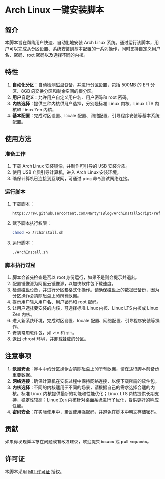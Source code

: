 # Arch Linux 一键安装脚本

## 简介
本脚本旨在帮助用户快速、自动化地安装 Arch Linux 系统。通过运行该脚本，用户可以完成从分区设置、系统安装到基本配置的一系列操作，同时支持自定义用户名、密码、root 密码以及选择不同的内核。

## 特性
1. **自动化分区**：自动检测磁盘设备，并进行分区设置，包括 500MB 的 EFI 分区、8GB 的交换分区和剩余空间的根分区。
2. **用户自定义**：允许用户自定义用户名、用户密码和 root 密码。
3. **内核选择**：提供三种内核供用户选择，分别是标准 Linux 内核、Linux LTS 内核和 Linux Zen 内核。
4. **基本配置**：完成时区设置、locale 配置、网络配置、引导程序安装等基本系统配置。

## 使用方法

### 准备工作
1. 下载 Arch Linux 安装镜像，并制作可引导的 USB 安装介质。
2. 使用 USB 介质引导计算机，进入 Arch Linux 安装环境。
3. 确保计算机已连接到互联网，可通过 `ping` 命令测试网络连接。

### 运行脚本
1. 下载脚本：
    ```bash
    https://raw.githubusercontent.com/MartyrsBlog/ArchInstallScript/refs/heads/main/ArchInstall.sh
    ```
    

2. 赋予脚本执行权限：
    ```bash
    chmod +x ArchInstall.sh
    ```

3. 运行脚本：
    ```bash
    ./ArchInstall.sh
    ```

### 脚本执行过程
1. 脚本会首先检查是否以 root 身份运行，如果不是则会提示并退出。
2. 配置镜像源为阿里云镜像源，以加快软件包下载速度。
3. 检测磁盘设备，并进行分区和格式化操作。请确保磁盘上的数据已备份，因为分区操作会清除磁盘上的所有数据。
4. 提示用户输入用户名、用户密码和 root 密码。
5. 让用户选择要安装的内核，可选择标准 Linux 内核、Linux LTS 内核或 Linux Zen 内核。
6. 进入新系统环境，完成时区设置、locale 配置、网络配置、引导程序安装等操作。
7. 安装常用软件包，如 `vim` 和 `git`。
8. 退出 chroot 环境，并卸载挂载的分区。

## 注意事项
1. **数据安全**：脚本中的分区操作会清除磁盘上的所有数据，请在运行脚本前备份重要数据。
2. **网络连接**：确保计算机在安装过程中保持网络连接，以便下载所需的软件包。
3. **内核选择**：不同的内核适用于不同的场景，请根据自己的需求选择合适的内核。标准 Linux 内核提供最新的功能和性能优化；Linux LTS 内核提供长期支持，稳定性较高；Linux Zen 内核针对桌面系统进行了优化，提供更好的响应性能。
4. **密码安全**：在实际使用中，建议使用强密码，并避免在脚本中明文存储密码。

## 贡献
如果你发现脚本存在问题或有改进建议，欢迎提交 issues 或 pull requests。

## 许可证
本脚本采用 [MIT 许可证](https://opensource.org/licenses/MIT) 授权。
